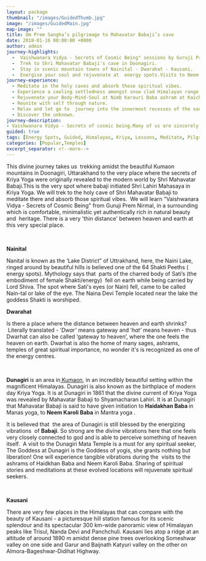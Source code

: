 ```yaml
---
layout: package
thumbnail: "/images/GuidedThumb.jpg"
image: "/images/GuidedMain.jpg"
map-image: ""
title: Om Prem Sangha’s pilgrimage to Mahavatar Babaji’s cave
date: 2018-01-16 00:00:00 +0000
author: admin
journey-highlights:
  -  Vaishwanara Vidya - Secrets of Cosmic Being" sessions by Guruji Prem Nirmal & Guruma Bharati.
  -  Trek to Shri Mahavatar Babaji's cave in Doonagiri.
  -  Stay in scenic mountain towns of Nainital - Dwarahat - Kausani.
  -  Energise your soul and rejuvenate at  energy spots.Visits to Neem      Karoli baba ashram at Kaichi,Heidakhan Baba Temple at Ranikhet,Naina        Devi Temple, Doonagiri Mata Temple.
journey-experience: 
  - Meditate in the holy caves and absorb those spiritual vibes.
  - Experience a cooling settledness amongst snow clad Himalayan range in front of Trushul and Nanda Devi peaks !
  - Rejuvenate your Body-Mind-Soul at Nimb Karauri Baba ashram at Kaichi Dham,  Heidakhan Baba Temple at Ranikhet, Doonagiri Mata temple and Naina Devi.
  - Reunite with self through nature.
  - Relax and let go to  journey into the innermost recesses of the soul.
  - Discover the unknown.
journey-description:
- Vaishwanara Vidya - Secrets of cosmic being.Many of us are sincerely trying to meditate but the practices we do bring neither prosperity and     nor peace or fulfillment. Sometimes as we start meditating, our life        becomes dry and gives happiness only in certain areas of life. If we        get wealth, we do not get peace of mind; and if we get name and fame,   we do not get harmonious relationships. Real right kind of meditation       should lead one to a complete fulfillment and a prosperous vibrant          blissful life! Should it not? But instead of meditating on the Whole we     actually are meditating on the partial and taking partial only as a     Whole because we simply cannot comprehend Whole! And that is the real       catch!
guided: true
tags: [Energy Spots, Guided, Himalayas, Kriya, Lessons, Meditate, Pilgrimage, Popular, Scenic locations, Spiritual, Temples, Treks]
categories: [Popular,Temples]
excerpt_separator: <!--more-->
---
```


<p>This divine journey takes us  trekking amidst the beautiful Kumaon mountains in Doonagiri<!--more-->, Uttarakhand  to the very place where the secrets of Kriya Yoga were originally revealed to the modern world by Shri Mahavatar Babaji.This is the very spot where babaji initiated Shri Lahiri Mahasaya in Kriya Yoga. We will trek to the holy cave of Shri Mahavatar Babaji to meditate there and absorb those spiritual vibes.  We will learn "Vaishwanara Vidya - Secrets of Cosmic Being" from Guruji Prem Nirmal, in a surrounding which is comfortable, minimalistic yet authentically rich in natural beauty and  heritage. There is a very 'thin distance' between heaven and earth at this very special place.</p>
<p>&nbsp;</p>
<p><b>Nainital</b></p>
<p>Nanital is known as the ‘Lake District” of Uttrakhand, here, the Naini Lake, ringed around by beautiful hills is believed one of the 64 Shakti Peeths ( energy spots). Mythology says that  parts of the charred body of Sati’s (the embodiment of female Shakti/energy)  fell on earth while being carried by Lord Shiva. The spot where Sati's eyes (or Nain) fell, came to be called Nain-tal or lake of the eye. The Naina Devi Temple located near the lake the goddess Shakti is worshiped.</p>
<p><b>Dwarahat </b></p>
<p>Is there a place where the distance between heaven and earth shrinks?  Literally translated - ‘<i>Dwar’</i> means gateway and ‘<i>hat’</i> means heaven - thus Dwarhat can also be called ‘gateway to heaven’, where the one feels the heaven on earth. Dwarhat is also the home of many sages, ashrams, temples of great spiritual importance, no wonder it's is recognized as one of the energy centres.</p>
<p>&nbsp;</p>
<p><b>Dunagiri </b>is an area in<a href="http://wikitravel.org/en/Kumaon"> Kumaon</a>, in an incredibly beautiful setting within the magnificent Himalayas. Dunagiri is also known as the birthplace of modern day Kriya Yoga. It is at Dunagiri in 1861 that the divine current of Kriya Yoga was revealed by Mahavatar Babaji to Shyamacharan Lahiri. It is at Dunagiri that Mahavatar Babaji is said to have given initiation to <b>Haidakhan Baba </b>in Manas yoga, to <b>Neem Karoli Baba</b> in Mantra yoga .</p>
<p>It is believed that  the area of Dunagiri is still blessed by the energizing vibrations  of <b>Babaji</b>. So strong are the divine vibrations here that one feels very closely connected to god and is able to perceive something of heaven itself.  A visit to the Dunagiri Mata Temple is a must for any spiritual seeker, The Goddess at Dunagiri is the Goddess of yogis, she grants nothing but liberation! One will experience tangible vibrations during the  visits to the ashrams of Haidkhan Baba and Neem Karoli Baba. Sharing of spiritual stories and meditations at these evolved locations will rejuvenate spiritual seekers.  </p>
<p>&nbsp;</p>
<p><b>Kausani</b></p>
<p>There are very few places in the Himalayas that can compare with the beauty of Kausani - a picturesque hill station famous for its scenic splendour and its spectacular 300 km-wide panoramic view of Himalayan peaks like Trisul, Nanda Devi and Panchchuli. Kausani lies atop a ridge at an altitude of around 1890 m amidst dense pine trees overlooking Someshwar valley on one side and Garur and Baijnath Katyuri valley on the other on Almora-Bageshwar-Didihat Highway.</p>
